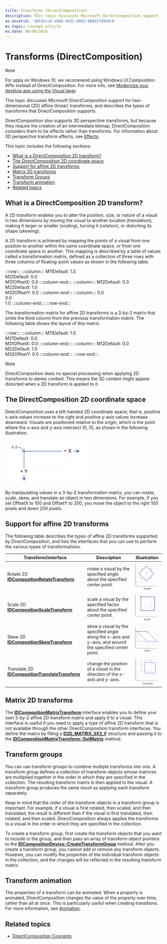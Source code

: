 ```yaml
---
title: Transforms (DirectComposition)
description: This topic discusses Microsoft DirectComposition support for two-dimensional (2D) affine (linear) transforms, and describes the types of transforms that DirectComposition supports.
ms.assetid: 'a0f41cc6-e848-4831-8063-609e17d9b4c6'
ms.topic: concept-article
ms.date: 08/09/2024
---
```


# Transforms (DirectComposition)

> [!NOTE]
> For apps on Windows 10, we recommend using Windows.UI.Composition APIs instead of DirectComposition. For more info, see [Modernize your desktop app using the Visual layer](/windows/uwp/composition/visual-layer-in-desktop-apps).

This topic discusses Microsoft DirectComposition support for two-dimensional (2D) affine (linear) transforms, and describes the types of transforms that DirectComposition supports.

DirectComposition also supports 3D perspective transforms, but because they require the creation of an intermediate bitmap, DirectComposition considers them to be effects rather than transforms. For information about 3D perspective transform effects, see [Effects](effects.md).

This topic includes the following sections:

-   [What is a DirectComposition 2D transform?](#what-is-a-directcomposition-2d-transform)
-   [The DirectComposition 2D coordinate space](#the-directcomposition-2d-coordinate-space)
-   [Support for affine 2D transforms](#support-for-affine-2d-transforms)
-   [Matrix 2D transforms](#matrix-2d-transforms)
-   [Transform Groups](#transform-groups)
-   [Transform animation](#transform-animation)
-   [Related topics](#related-topics)

## What is a DirectComposition 2D transform?

A 2D transform enables you to alter the position, size, or nature of a visual in two dimensions by moving the visual to another location (translation), making it larger or smaller (scaling), turning it (rotation), or distorting its shape (skewing).

A 2D transform is achieved by mapping the points of a visual from one position to another within the same coordinate space, or from one coordinate space to another. This mapping is described by a table of values called a transformation matrix, defined as a collection of three rows with three columns of floating-point values as shown in the following table.

:::row:::
    :::column:::
        M11Default: 1.0<br/>
        M21Default: 0.0<br/>
        M31OffsetX: 0.0
    :::column-end:::
    :::column:::
        M12Default: 0.0<br/>
        M22Default: 1.0<br/>
        M32OffsetY: 0.0
    :::column-end:::
    :::column:::
        0.0<br/>
        0.0<br/>
        1.0
    :::column-end:::
:::row-end:::

The transformation matrix for affine 2D transforms is a 3-by-2 matrix that omits the third column from the previous transformation matrix. The following table shows the layout of this matrix.

:::row:::
    :::column:::
        M11Default: 1.0<br/>
        M21Default: 0.0<br/>
        M31OffsetX: 0.0
    :::column-end:::
    :::column:::
        M12Default: 0.0<br/>
        M22Default: 1.0<br/>
        M32OffsetY: 0.0
    :::column-end:::
:::row-end:::

> [!NOTE]  
> DirectComposition does no special processing when applying 2D transforms to stereo content. This means the 3D content might appear distorted when a 2D transform is applied to it.

## The DirectComposition 2D coordinate space

DirectComposition uses a left-handed 2D coordinate space; that is, positive x-axis values increase to the right and positive y-axis values increase downward. Visuals are positioned relative to the origin, which is the point where the x-axis and y-axis intersect (0, 0), as shown in the following illustration.

![the x-axis and y-axis of a left-handed coordinate space](images/coordinatespace.png)

By manipulating values in a 3-by-2 transformation matrix, you can rotate, scale, skew, and translate an object in two dimensions. For example, if you set OffsetX to 100 and OffsetY to 200, you move the object to the right 100 pixels and down 200 pixels.

## Support for affine 2D transforms

The following table describes the types of affine 2D transforms supported by DirectComposition, and lists the interfaces that you can use to perform the various types of transformations.

| Transform/interface | Description | Illustration |
|--|--|---|
| Rotate 2D [**IDCompositionRotateTransform**](/windows/win32/api/dcomp/nn-dcomp-idcompositionrotatetransform) | rotate a visual by the specified angle about the specified center point. | ![illustration of a square rotated 45 degrees clockwise about the center of the original square](images/rotate.png) |
| Scale 2D [**IDCompositionScaleTransform**](/windows/win32/api/dcomp/nn-dcomp-idcompositionscaletransform) | scale a visual by the specified factor about the specified center point. | ![illustration of a square scaled 130 percent](images/scale.png) |
| Skew 2D [**IDCompositionSkewTransform**](/windows/win32/api/dcomp/nn-dcomp-idcompositionskewtransform) | skew a visual by the specified angle along the x-axis and y-axis, and around the specified center point. | ![illustration of a square skewed 30 degrees counterclockwise from the y-axis](images/skew.png) |
| Translate 2D [**IDCompositionTranslateTransform**](/windows/win32/api/dcomp/nn-dcomp-idcompositiontranslatetransform) | change the position of a visual in the direction of the x-axis and y-axis. | ![illustration of a square moved 20 units along the positive x-axis and 10 units along the positive y-axis](images/translate.png) |

## Matrix 2D transforms

The [**IDCompositionMatrixTransform**](/windows/win32/api/dcomp/nn-dcomp-idcompositionmatrixtransform) interface enables you to define your own 3-by-2 affine 2D transform matrix and apply it to a visual. This interface is useful if you need to apply a type of affine 2D transform that is not available through the other DirectComposition transform interfaces. You define the matrix by filling a [**D2D\_MATRIX\_3X2\_F**](/windows/desktop/api/dcommon/ns-dcommon-d2d_matrix_3x2_f) structure and passing it to the [**IDCompositionMatrixTransform::SetMatrix**](/windows/win32/api/dcomp/nf-dcomp-idcompositionmatrixtransform-setmatrix) method.

## Transform groups

You can use transform groups to combine multiple transforms into one. A transform group defines a collection of transform objects whose matrices are multiplied together in the order in which they are specified in the collection. The resulting transform matrix is then applied to the visual. A transform group produces the same result as applying each transform separately.

Keep in mind that the order of the transform objects in a transform group is important. For example, if a visual is first rotated, then scaled, and then translated, the result is different than if the visual is first translated, then rotated, and then scaled. DirectComposition always applies the transforms to a visual in the order in which they are specified in the collection.

To create a transform group, first create the transform objects that you want to include in the group, and then pass an array of transform object pointers to the [**IDCompositionDevice::CreateTransformGroup**](/windows/win32/api/dcomp/nf-dcomp-idcompositiondevice-createtransformgroup) method. After you create a transform group, you cannot add or remove any transform objects. However, you can modify the properties of the individual transform objects in the collection, and the changes will be reflected in the resulting transform matrix.

## Transform animation

The properties of a transform can be animated. When a property is animated, DirectComposition changes the value of the property over time, rather than all at once. This is particularly useful when creating transitions. For more information, see [Animation](animation.md).

## Related topics

* [DirectComposition Concepts](directcomposition-concepts.md)
